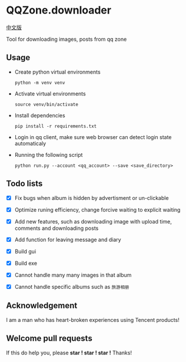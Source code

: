 # QQZone.downloader

[中文版](./README_zh.md)

Tool for downloading images, posts from qq zone

## Usage

- Create python virtual environments

    `python -m venv venv`
- Activate virtual environments

    `source venv/bin/activate`

- Install dependencies

    `pip install -r requirements.txt`

- Login in qq client, make sure web browser can detect login state automaticaly

- Running the following script

    `python run.py --account <qq_account> --save <save_directory>`


## Todo lists

- [x] Fix bugs when album is hidden by advertisment or un-clickable
- [x] Optimize runing efficiency, change forcive waiting to explicit waiting
- [x] Add new features, such as downloading image with upload time, comments and downloading posts
- [x] Add function for leaving message and diary
- [x] Build gui
- [x] Build exe
- [x] Cannot handle many many images in that album
- [x] Cannot handle specific albums such as `旅游相册`


## Acknowledgement

I am a man who has heart-broken experiences using Tencent products!

## Welcome pull requests

If this do help you, please **star ! star ! star !** Thanks!

